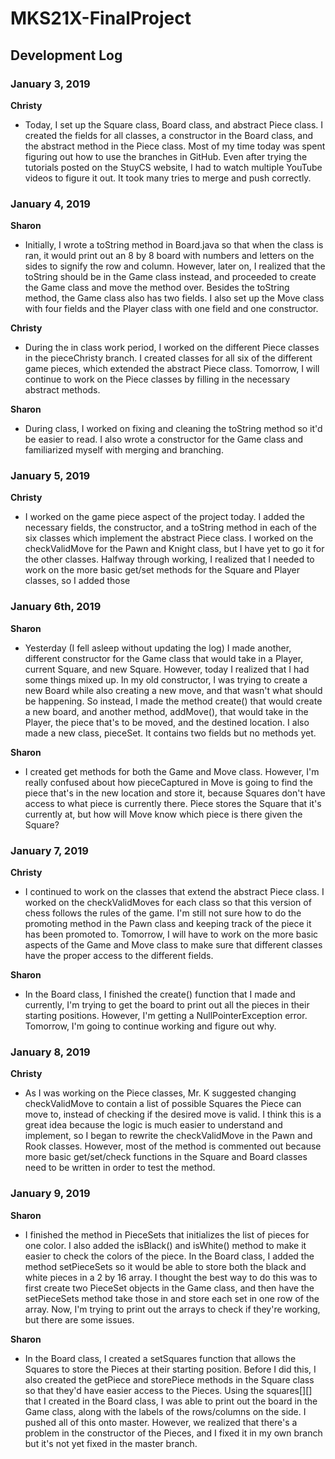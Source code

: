 # MKS21X-FinalProject

## Development Log

### January 3, 2019

**Christy**
- Today, I set up the Square class, Board class, and abstract Piece class. I created the fields for all classes, a constructor in the Board class, and the abstract method in the Piece class. Most of my time today was spent figuring out how to use the branches in GitHub. Even after trying the tutorials posted on the StuyCS website, I had to watch multiple YouTube videos to figure it out. It took many tries to merge and push correctly.

### January 4, 2019

**Sharon**
- Initially, I wrote a toString method in Board.java so that when the class is ran, it would print out an 8 by 8 board with numbers and letters on the sides to signify the row and column. However, later on, I realized that the toString should be in the Game class instead, and proceeded to create the Game class and move the method over. Besides the toString method, the Game class also has two fields. I also set up the Move class with four fields and the Player class with one field and one constructor.

**Christy**
- During the in class work period, I worked on the different Piece classes in the pieceChristy branch. I created classes for all six of the different game pieces, which extended the abstract Piece class. Tomorrow, I will continue to work on the Piece classes by filling in the necessary abstract methods.

**Sharon**
- During class, I worked on fixing and cleaning the toString method so it'd be easier to read. I also wrote a constructor for the Game class and familiarized myself with merging and branching.

### January 5, 2019

**Christy**
- I worked on the game piece aspect of the project today. I added the necessary fields, the constructor, and a toString method in each of the six classes which implement the abstract Piece class. I worked on the checkValidMove for the Pawn and Knight class, but I have yet to go it for the other classes. Halfway through working, I realized that I needed to work on the more basic get/set methods for the Square and Player classes, so I added those

### January 6th, 2019

**Sharon**
- Yesterday (I fell asleep without updating the log) I made another, different constructor for the Game class that would take in a Player, current Square, and new Square. However, today I realized that I had some things mixed up. In my old constructor, I was trying to create a new Board while also creating a new move, and that wasn't what should be happening. So instead, I made the method create() that would create a new board, and another method, addMove(), that would take in the Player, the piece that's to be moved, and the destined location. I also made a new class, pieceSet. It contains two fields but no methods yet.

**Sharon**
- I created get methods for both the Game and Move class. However, I'm really confused about how pieceCaptured in Move is going to find the piece that's in the new location and store it, because Squares don't have access to what piece is currently there. Piece stores the Square that it's currently at, but how will Move know which piece is there given the Square?

### January 7, 2019

**Christy**
- I continued to work on the classes that extend the abstract Piece class. I worked on the checkValidMoves for each class so that this version of chess follows the rules of the game. I'm still not sure how to do the promoting method in the Pawn class and keeping track of the piece it has been promoted to. Tomorrow, I will have to work on the more basic aspects of the Game and Move class to make sure that different classes have the proper access to the different fields.

**Sharon**
- In the Board class, I finished the create() function that I made and currently, I'm trying to get the board to print out all the pieces in their starting positions. However, I'm getting a NullPointerException error. Tomorrow, I'm going to continue working and figure out why.

### January 8, 2019

**Christy**
- As I was working on the Piece classes, Mr. K suggested changing checkValidMove to contain a list of possible Squares the Piece can move to, instead of checking if the desired move is valid. I think this is a great idea because the logic is much easier to understand and implement, so I began to rewrite the checkValidMove in the Pawn and Rook classes. However, most of the method is commented out because more basic get/set/check functions in the Square and Board classes need to be written in order to test the method.


### January 9, 2019

**Sharon**
- I finished the method in PieceSets that initializes the list of pieces for one color. I also added the isBlack() and isWhite() method to make it easier to check the colors of the piece. In the Board class, I added the method setPieceSets so it would be able to store both the black and white pieces in a 2 by 16 array. I thought the best way to do this was to first create two PieceSet objects in the Game class, and then have the setPieceSets method take those in and store each set in one row of the array. Now, I'm trying to print out the arrays to check if they're working, but there are some issues.

**Sharon**
- In the Board class, I created a setSquares function that allows the Squares to store the Pieces at their starting position. Before I did this, I also created the getPiece and storePiece methods in the Square class so that they'd have easier access to the Pieces. Using the squares[][] that I created in the Board class, I was able to print out the board in the Game class, along with the labels of the rows/columns on the side. I pushed all of this onto master. However, we realized that there's a problem in the constructor of the Pieces, and I fixed it in my own branch but it's not yet fixed in the master branch. 
